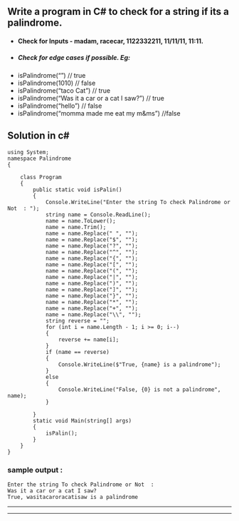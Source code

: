 ## Write a program in C# to check for a string if its a palindrome.
- ####  Check for Inputs - madam, racecar, 1122332211, 11/11/11, 11:11.
- ##### Check for edge cases if possible. Eg:
-  isPalindrome(“”) // true
- isPalindrome(1010) // false
- isPalindrome(“taco Cat”) // true
- isPalindrome(“Was it a car or a cat I saw?”) // true
- isPalindrome(“hello”) // false
- isPalindrome(“momma made me eat my m&ms”) //false
## Solution in c#
```
using System;
namespace Palindrome
{

    class Program
    {
        public static void isPalin()
        {
            Console.WriteLine("Enter the string To check Palindrome or Not  : ");
            string name = Console.ReadLine();
            name = name.ToLower();
            name = name.Trim();
            name = name.Replace(" ", "");
            name = name.Replace("$", "");
            name = name.Replace("?", "");
            name = name.Replace("^", "");
            name = name.Replace("{", "");
            name = name.Replace("[", "");
            name = name.Replace("(", "");
            name = name.Replace("|", "");
            name = name.Replace(")", "");
            name = name.Replace("]", "");
            name = name.Replace("}", "");
            name = name.Replace("*", "");
            name = name.Replace("+", "");
            name = name.Replace("\\", "");
            string reverse = "";
            for (int i = name.Length - 1; i >= 0; i--)
            {
                reverse += name[i];
            }
            if (name == reverse)
            {
                Console.WriteLine($"True, {name} is a palindrome");
            }
            else
            {
                Console.WriteLine("False, {0} is not a palindrome", name);
            }

        }
        static void Main(string[] args)
        {
            isPalin();
        }
    }
}

```
### sample output :
```
Enter the string To check Palindrome or Not  :
Was it a car or a cat I saw?
True, wasitacaroracatisaw is a palindrome

```
---
---